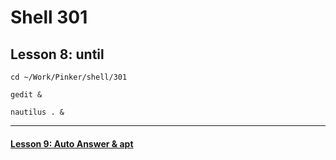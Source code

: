 # Shell 301
## Lesson 8: until

`cd ~/Work/Pinker/shell/301`

`gedit &`

`nautilus . &`
___



#### [Lesson 9: Auto Answer & apt](https://github.com/inkVerb/pinker/blob/master/301-shell/Lesson-09.md)
